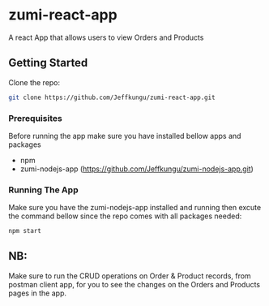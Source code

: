 # zumi-react-app
A react App that allows users to view Orders and Products

## Getting Started

Clone the repo:

```bash
git clone https://github.com/Jeffkungu/zumi-react-app.git
```
### Prerequisites
Before running the app make sure you have installed bellow apps and packages

* npm
* zumi-nodejs-app (https://github.com/Jeffkungu/zumi-nodejs-app.git)

### Running The App

Make sure you have the zumi-nodejs-app installed and running then excute the command bellow since the repo comes with all packages needed:

```bash
npm start
```
## NB:

Make sure to run the CRUD operations on Order & Product records, from postman client app, for you to see the changes on the Orders and Products pages in the app.
